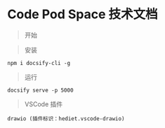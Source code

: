 # Code Pod Space 技术文档

> 开始

> 安装

    npm i docsify-cli -g

> 运行

    docsify serve -p 5000

> VSCode 插件

    drawio (插件标识：hediet.vscode-drawio)

